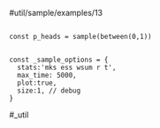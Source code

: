 #util/sample/examples/13
```js:js_input

const p_heads = sample(between(0,1))

```
```js:js_removed

const _sample_options = { 
  stats:'mks ess wsum r t',
  max_time: 5000,
  plot:true,
  size:1, // debug
}

```
#_util
